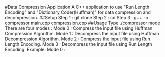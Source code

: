 #Data Compression Application
A C++ application to use "Run Length Encoding" and "Dictionary Coder(Huffman)" for data compression and decompression.
##Setup
Step 1 : git clone
Step 2 : cd
Step 3 : g++ -o compressor main.cpp compression.cpp
##Usage
Type ./compressor mode <input-filename> <output-filename>
There are four modes : 
Mode 0 : Compress the input file using Huffman Compression Algorithm.
Mode 1 : Decompress the input file using Huffman Decompression Algorithm.
Mode 2 : Compress the input file using Run Length Encoding.
Mode 3 : Decompress the input file using Run Length Encoding.
Example:
Mode 0 : 
